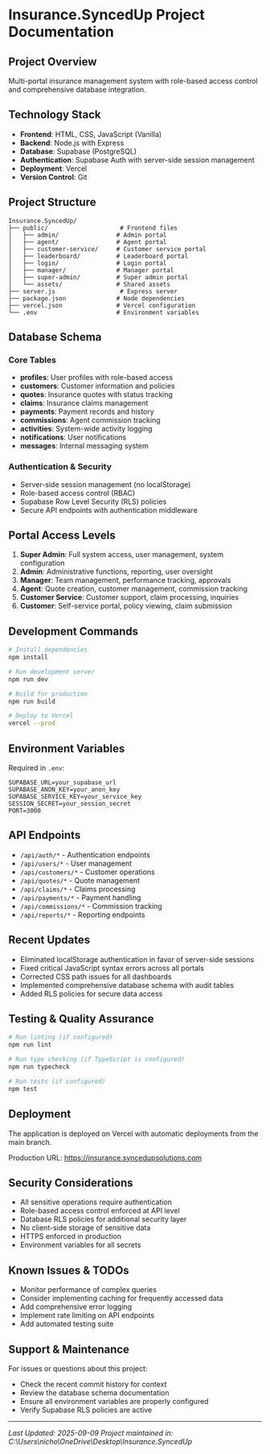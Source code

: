 # Insurance.SyncedUp Project Documentation

## Project Overview
Multi-portal insurance management system with role-based access control and comprehensive database integration.

## Technology Stack
- **Frontend**: HTML, CSS, JavaScript (Vanilla)
- **Backend**: Node.js with Express
- **Database**: Supabase (PostgreSQL)
- **Authentication**: Supabase Auth with server-side session management
- **Deployment**: Vercel
- **Version Control**: Git

## Project Structure
```
Insurance.SyncedUp/
├── public/                    # Frontend files
│   ├── admin/                # Admin portal
│   ├── agent/                # Agent portal
│   ├── customer-service/     # Customer service portal
│   ├── leaderboard/          # Leaderboard portal
│   ├── login/                # Login portal
│   ├── manager/              # Manager portal
│   ├── super-admin/          # Super admin portal
│   └── assets/               # Shared assets
├── server.js                  # Express server
├── package.json              # Node dependencies
├── vercel.json               # Vercel configuration
└── .env                      # Environment variables

```

## Database Schema

### Core Tables
- **profiles**: User profiles with role-based access
- **customers**: Customer information and policies
- **quotes**: Insurance quotes with status tracking
- **claims**: Insurance claims management
- **payments**: Payment records and history
- **commissions**: Agent commission tracking
- **activities**: System-wide activity logging
- **notifications**: User notifications
- **messages**: Internal messaging system

### Authentication & Security
- Server-side session management (no localStorage)
- Role-based access control (RBAC)
- Supabase Row Level Security (RLS) policies
- Secure API endpoints with authentication middleware

## Portal Access Levels
1. **Super Admin**: Full system access, user management, system configuration
2. **Admin**: Administrative functions, reporting, user oversight
3. **Manager**: Team management, performance tracking, approvals
4. **Agent**: Quote creation, customer management, commission tracking
5. **Customer Service**: Customer support, claim processing, inquiries
6. **Customer**: Self-service portal, policy viewing, claim submission

## Development Commands
```bash
# Install dependencies
npm install

# Run development server
npm run dev

# Build for production
npm run build

# Deploy to Vercel
vercel --prod
```

## Environment Variables
Required in `.env`:
```
SUPABASE_URL=your_supabase_url
SUPABASE_ANON_KEY=your_anon_key
SUPABASE_SERVICE_KEY=your_service_key
SESSION_SECRET=your_session_secret
PORT=3000
```

## API Endpoints
- `/api/auth/*` - Authentication endpoints
- `/api/users/*` - User management
- `/api/customers/*` - Customer operations
- `/api/quotes/*` - Quote management
- `/api/claims/*` - Claims processing
- `/api/payments/*` - Payment handling
- `/api/commissions/*` - Commission tracking
- `/api/reports/*` - Reporting endpoints

## Recent Updates
- Eliminated localStorage authentication in favor of server-side sessions
- Fixed critical JavaScript syntax errors across all portals
- Corrected CSS path issues for all dashboards
- Implemented comprehensive database schema with audit tables
- Added RLS policies for secure data access

## Testing & Quality Assurance
```bash
# Run linting (if configured)
npm run lint

# Run type checking (if TypeScript is configured)
npm run typecheck

# Run tests (if configured)
npm test
```

## Deployment
The application is deployed on Vercel with automatic deployments from the main branch.

Production URL: https://insurance.syncedupsolutions.com

## Security Considerations
- All sensitive operations require authentication
- Role-based access control enforced at API level
- Database RLS policies for additional security layer
- No client-side storage of sensitive data
- HTTPS enforced in production
- Environment variables for all secrets

## Known Issues & TODOs
- Monitor performance of complex queries
- Consider implementing caching for frequently accessed data
- Add comprehensive error logging
- Implement rate limiting on API endpoints
- Add automated testing suite

## Support & Maintenance
For issues or questions about this project:
- Check the recent commit history for context
- Review the database schema documentation
- Ensure all environment variables are properly configured
- Verify Supabase RLS policies are active

---
*Last Updated: 2025-09-09*
*Project maintained in: C:\Users\nicho\OneDrive\Desktop\Insurance.SyncedUp*